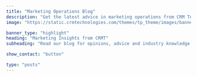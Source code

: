 ```yaml
---
title: "Marketing Operations Blog"
description: "Get the latest advice in marketing operations from CRM Technologies, the marketing operations experts."
image: "https://static.crmtechnologies.com/themes/tp_theme/images/banners/banner-insights.jpg"

banner_type: "highlight"
heading: "Marketing Insights from CRMT"
subheading: "Read our blog for opinions, advice and industry knowledge from the experts at CRMT."

show_contact: "button"

type: "posts"
---
```

